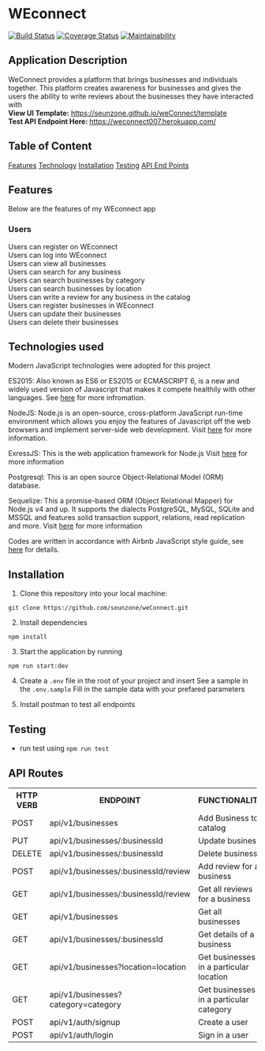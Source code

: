 # WEconnect

[![Build Status](https://travis-ci.org/seunzone/weConnect.svg?branch=develop)](https://travis-ci.org/seunzone/weConnect) [![Coverage Status](https://coveralls.io/repos/github/seunzone/weConnect/badge.svg?branch=develop)](https://coveralls.io/github/seunzone/weConnect) [![Maintainability](https://api.codeclimate.com/v1/badges/a5a45a1da4b3a7209757/maintainability)](https://codeclimate.com/github/seunzone/weConnect/maintainability)


## Application Description
WeConnect provides a platform that brings businesses and individuals together. This platform creates awareness for businesses and gives the users the ability to write reviews about the businesses they have interacted with
 <br/><b> View UI Template:</b> https://seunzone.github.io/weConnect/template
 <br/><b> Test API Endpoint Here: </b> https://weconnect007.herokuapp.com/
## Table of Content

 [Features](#features)
 [Technology](#technology)
 [Installation](#installation)
 [Testing](#testing)
 [API End Points](#api-end-points)

## Features
Below are the features of my WEconnect app
###  Users

Users can register on WEconnect<br/>
Users can log into WEconnect<br/>
Users can view all businesses<br/>
Users can search for any business<br/>
Users can search businesses by category<br/>
Users can search businesses by location<br/>
Users can write a review for any business in the catalog<br/>
Users can register businesses in WEconnect<br/>
Users can update their businesses<br/>
Users can delete their businesses<br/>

## Technologies used

Modern JavaScript technologies were adopted for this project

ES2015: Also known as ES6 or ES2015 or ECMASCRIPT 6, is a new and widely used version of Javascript
that makes it compete healthily with other languages. See [here](https://en.wikipedia.org/wiki/ECMAScript) for more infromation.

NodeJS: Node.js is an open-source, cross-platform JavaScript run-time environment which allows you enjoy the features of Javascript off the web browsers and implement server-side web development.
Visit [here](https://nodejs.org/en/) for more information.

ExressJS: This is the web application framework for Node.js
Visit [here](https://expressjs.com) for more information

Postgresql: This is an open source Object-Relational Model (ORM) database.

Sequelize: This a promise-based ORM (Object Relational Mapper) for Node.js v4 and up. It supports the dialects PostgreSQL, MySQL, SQLite and MSSQL and features solid transaction support, relations, read replication and more.
Visit [here](https://docs.sequelizejs.com) for more information

Codes are written in accordance with Airbnb JavaScript style guide, see [here](https://github.com/airbnb/javascript) for details.

## Installation
1. Clone this repository into your local machine:
```
git clone https://github.com/seunzone/weConnect.git
```
2. Install dependencies
```
npm install
```
3. Start the application by running
```
npm run start:dev
```
4. Create a `.env` file in the root of your project and insert
    See a sample in the `.env.sample`
    Fill in the sample data with your prefared parameters

5. Install postman to test all endpoints

## Testing
- run test using `npm run test`    

## API Routes

<table>
<tr><th>HTTP VERB</th><th>ENDPOINT</th><th>FUNCTIONALITY</th></tr>
<tr><td>POST</td> <td>api/v1/businesses</td>  <td>Add Business to catalog</td></tr>

<tr><td>PUT</td> <td>api/v1/businesses/:businessId</td>  <td>Update business</td></tr>

<tr><td>DELETE</td> <td>api/v1/businesses/:businessId</td>  <td>Delete business</td></tr>

<tr><td>POST</td> <td>api/v1/businesses/:businessId/review</td> <td>Add review for a business</td></tr>

<tr><td>GET</td> <td>api/v1/businesses/:businessId/review</td> <td>Get all reviews for a business</td></tr>

<tr><td>GET</td> <td>api/v1/businesses</td> <td>Get all businesses</td></tr>

<tr><td>GET</td> <td>api/v1/businesses/:businessId</td> <td>Get details of a business<td></tr>

<tr><td>GET</td> <td>api/v1/businesses?location=location</td> <td>Get businesses in a particular location<td></tr>

<tr><td>GET</td> <td>api/v1/businesses?category=category</td> <td>Get businesses in a particular category</td></tr>

<tr><td>POST</td> <td>api/v1/auth/signup</td> <td>Create a user</td></tr>

<tr><td>POST</td> <td>api/v1/auth/login</td> <td>Sign in a user</td></tr>
    </table>
